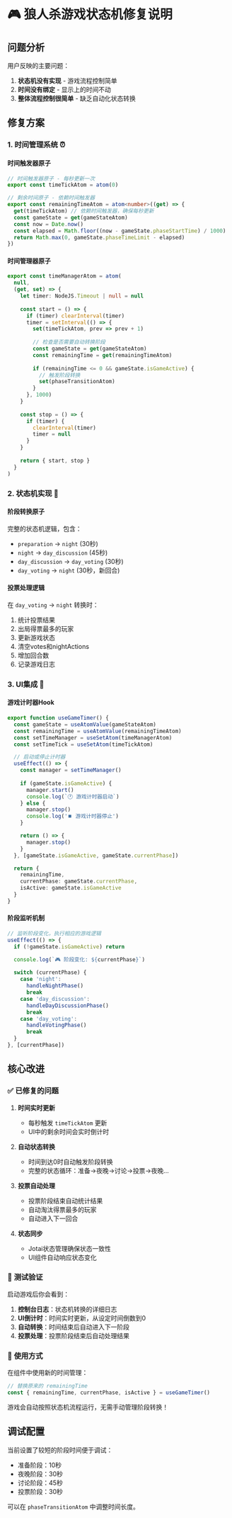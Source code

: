 # 🎮 狼人杀游戏状态机修复说明

## 问题分析

用户反映的主要问题：
1. **状态机没有实现** - 游戏流程控制简单
2. **时间没有绑定** - 显示上的时间不动
3. **整体流程控制很简单** - 缺乏自动化状态转换

## 修复方案

### 1. 时间管理系统 ⏰

#### **时间触发器原子**
```typescript
// 时间触发器原子 - 每秒更新一次
export const timeTickAtom = atom(0)

// 剩余时间原子 - 依赖时间触发器
export const remainingTimeAtom = atom<number>((get) => {
  get(timeTickAtom) // 依赖时间触发器，确保每秒更新
  const gameState = get(gameStateAtom)
  const now = Date.now()
  const elapsed = Math.floor((now - gameState.phaseStartTime) / 1000)
  return Math.max(0, gameState.phaseTimeLimit - elapsed)
})
```

#### **时间管理器原子**
```typescript
export const timeManagerAtom = atom(
  null,
  (get, set) => {
    let timer: NodeJS.Timeout | null = null
    
    const start = () => {
      if (timer) clearInterval(timer)
      timer = setInterval(() => {
        set(timeTickAtom, prev => prev + 1)
        
        // 检查是否需要自动转换阶段
        const gameState = get(gameStateAtom)
        const remainingTime = get(remainingTimeAtom)
        
        if (remainingTime <= 0 && gameState.isGameActive) {
          // 触发阶段转换
          set(phaseTransitionAtom)
        }
      }, 1000)
    }
    
    const stop = () => {
      if (timer) {
        clearInterval(timer)
        timer = null
      }
    }
    
    return { start, stop }
  }
)
```

### 2. 状态机实现 🔄

#### **阶段转换原子**
完整的状态机逻辑，包含：
- `preparation` → `night` (30秒)
- `night` → `day_discussion` (45秒)  
- `day_discussion` → `day_voting` (30秒)
- `day_voting` → `night` (30秒，新回合)

#### **投票处理逻辑**
在 `day_voting` → `night` 转换时：
1. 统计投票结果
2. 出局得票最多的玩家
3. 更新游戏状态
4. 清空votes和nightActions
5. 增加回合数
6. 记录游戏日志

### 3. UI集成 🎨

#### **游戏计时器Hook**
```typescript
export function useGameTimer() {
  const gameState = useAtomValue(gameStateAtom)
  const remainingTime = useAtomValue(remainingTimeAtom)
  const setTimeManager = useSetAtom(timeManagerAtom)
  const setTimeTick = useSetAtom(timeTickAtom)

  // 启动或停止计时器
  useEffect(() => {
    const manager = setTimeManager()
    
    if (gameState.isGameActive) {
      manager.start()
      console.log(`🕐 游戏计时器启动`)
    } else {
      manager.stop()
      console.log('⏹️ 游戏计时器停止')
    }

    return () => {
      manager.stop()
    }
  }, [gameState.isGameActive, gameState.currentPhase])

  return {
    remainingTime,
    currentPhase: gameState.currentPhase,
    isActive: gameState.isGameActive
  }
}
```

#### **阶段监听机制**
```typescript
// 监听阶段变化，执行相应的游戏逻辑
useEffect(() => {
  if (!gameState.isGameActive) return

  console.log(`🎮 阶段变化: ${currentPhase}`)
  
  switch (currentPhase) {
    case 'night':
      handleNightPhase()
      break
    case 'day_discussion':
      handleDayDiscussionPhase()
      break
    case 'day_voting':
      handleVotingPhase()
      break
  }
}, [currentPhase])
```

## 核心改进

### ✅ **已修复的问题**

1. **时间实时更新**
   - 每秒触发 `timeTickAtom` 更新
   - UI中的剩余时间会实时倒计时

2. **自动状态转换**
   - 时间到达0时自动触发阶段转换
   - 完整的状态循环：准备→夜晚→讨论→投票→夜晚...

3. **投票自动处理**
   - 投票阶段结束自动统计结果
   - 自动淘汰得票最多的玩家
   - 自动进入下一回合

4. **状态同步**
   - Jotai状态管理确保状态一致性
   - UI组件自动响应状态变化

### 🎯 **测试验证**

启动游戏后你会看到：
1. **控制台日志**：状态机转换的详细日志
2. **UI倒计时**：时间实时更新，从设定时间倒数到0
3. **自动转换**：时间结束后自动进入下一阶段
4. **投票处理**：投票阶段结束后自动处理结果

### 🚀 **使用方式**

在组件中使用新的时间管理：
```typescript
// 替换原来的 remainingTime
const { remainingTime, currentPhase, isActive } = useGameTimer()
```

游戏会自动按照状态机流程运行，无需手动管理阶段转换！

## 调试配置

当前设置了较短的阶段时间便于调试：
- 准备阶段：10秒
- 夜晚阶段：30秒  
- 讨论阶段：45秒
- 投票阶段：30秒

可以在 `phaseTransitionAtom` 中调整时间长度。 